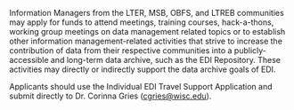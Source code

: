 Information Managers from the LTER, MSB, OBFS, and LTREB communities may apply for funds to attend meetings, training courses, hack-a-thons, working group meetings on data management related topics or to establish other information management-related activities that strive to increase the contribution of data from their respective communities into a publicly-accessible and long-term data archive, such as the EDI Repository. These activities may directly or indirectly support the data archive goals of EDI.

Applicants should use the Individual EDI Travel Support Application and submit directly to Dr. Corinna Gries (cgries@wisc.edu).
